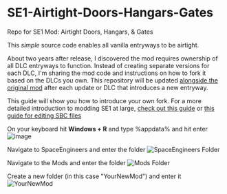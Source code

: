 # SE1-Airtight-Doors-Hangars-Gates
Repo for SE1 Mod: Airtight Doors, Hangars, &amp; Gates

This *simple* source code enables all vanilla entryways to be airtight.

About two years after release, I discovered the mod requires ownership of all DLC entryways to function. Instead of creating separate versions for each DLC, I'm sharing the mod code and instructions on how to fork it based on the DLCs you own. This repository will be updated [alongside the original mod](https://steamcommunity.com/sharedfiles/filedetails/?id=2970981537) after each update or DLC that introduces a new entryway. 


This guide will show you how to introduce your own fork. For a more detailed introduction to modding SE1 at large, [check out this guide](https://github.com/cdrch/space-engineers-fan-docs/blob/master/modding-introduction/main.md#folder-structure) or [this guide for editing SBC files](https://steamcommunity.com/sharedfiles/filedetails/?id=2292841964)

On your keyboard hit **Windows + R** and type %appdata% and hit enter
![image](https://github.com/user-attachments/assets/d9ea3300-74f5-44c9-bf07-2e002e195906)

Navigate to SpaceEngineers and enter the folder
![SpaceEngineers Folder](https://github.com/user-attachments/assets/62248aee-8c53-4f30-be62-9896689cd47f)

Navigate to the Mods and enter the folder
![Mods Folder](https://github.com/user-attachments/assets/b5ae60c3-9b57-42a9-8731-cc016bca40f1)

Create a new folder (in this case "YourNewMod") and enter it
![YourNewMod](https://github.com/user-attachments/assets/99861c6b-985a-4b81-8cca-911b395fd16f)
